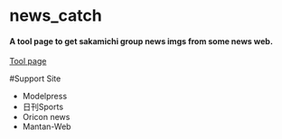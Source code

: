 # news_catch
<h4>A tool page to get sakamichi group news imgs from some news web.</h4>
<a href="https://newscatch.streamlit.app/">Tool page</a>

#Support Site
*  Modelpress
*  日刊Sports
*  Oricon news
*  Mantan-Web
  
